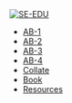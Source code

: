 <span id="navbar">
<div id="seedu-header">
    <nav class="navbar navbar-lg navbar-light bg-lighter">
        <div class="container">
            <a class="navbar-brand" href="index.html"><img src="https://se-edu.github.io/images/SeEduLogo.png" alt="SE-EDU"></a>
            <ul class="navbar-nav">
                <li class="nav-item"><a class="nav-link" href="https://se-edu.github.io/addressbook-level1">AB-1</a></li>
                <li class="nav-item"><a class="nav-link" href="https://se-edu.github.io/addressbook-level2">AB-2</a></li>
                <li class="nav-item"><a class="nav-link" href="https://se-edu.github.io/addressbook-level3">AB-3</a></li>
                <li class="nav-item"><a class="nav-link" href="https://se-edu.github.io/addressbook-level4">AB-4</a></li>
                <li class="nav-item"><a class="nav-link" href="https://se-edu.github.io/collate">Collate</a></li>
                <li class="nav-item"><a class="nav-link" href="https://se-edu.github.io/se-book">Book</a></li>
                <li class="nav-item"><a class="nav-link" href="https://se-edu.github.io/learningresources">Resources</a></li>
            </ul>
        </div>
    </nav>
</div>
</span>
